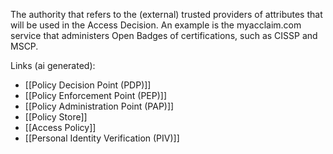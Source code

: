 The authority that refers to the (external) trusted providers of attributes that will be used in the Access Decision. An example is the myacclaim.com service that administers Open Badges of certifications, such as CISSP and MSCP.

Links (ai generated):
 - [[Policy Decision Point (PDP)]]
 - [[Policy Enforcement Point (PEP)]]
 - [[Policy Administration Point (PAP)]]
 - [[Policy Store]]
 - [[Access Policy]]
 - [[Personal Identity Verification (PIV)]]
